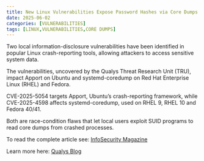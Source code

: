 ```yaml
---
title: New Linux Vulnerabilities Expose Password Hashes via Core Dumps
date: 2025-06-02
categories: [VULNERABILITIES]
tags: [LINUX,VULNERABILITIES,CORE DUMPS]
---
```


Two local information-disclosure vulnerabilities have been identified in popular Linux crash-reporting tools, allowing attackers to access sensitive system data.

The vulnerabilities, uncovered by the Qualys Threat Research Unit (TRU), impact Apport on Ubuntu and systemd-coredump on Red Hat Enterprise Linux (RHEL) and Fedora.

CVE-2025-5054 targets Apport, Ubuntu’s crash-reporting framework, while CVE-2025-4598 affects systemd-coredump, used on RHEL 9, RHEL 10 and Fedora 40/41.

Both are race-condition flaws that let local users exploit SUID programs to read core dumps from crashed processes.

To read the complete article see: [InfoSecurity Magazine](https://www.infosecurity-magazine.com/news/linux-vulnerabilities-expose/) 

Learn more here: [Qualys Blog](https://blog.qualys.com/vulnerabilities-threat-research/2025/05/29/qualys-tru-discovers-two-local-information-disclosure-vulnerabilities-in-apport-and-systemd-coredump-cve-2025-5054-and-cve-2025-4598) 
